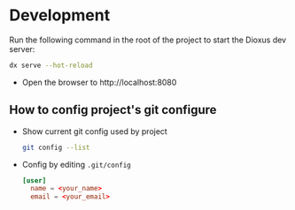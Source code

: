 # Development

Run the following command in the root of the project to start the Dioxus dev server:

```bash
dx serve --hot-reload
```

- Open the browser to http://localhost:8080

## How to config project's git configure

- Show current git config used by project 

  ```sh
  git config --list
  ```

- Config by editing `.git/config`

  ```toml
  [user]
    name = <your_name>
    email = <your_email>
  ```